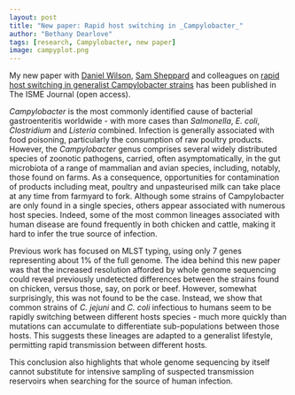 ```yaml
---
layout: post
title: "New paper: Rapid host switching in _Campylobacter_"
author: "Bethany Dearlove"
tags: [research, Campylobacter, new paper]
image: campyplot.png
---
```


My new paper with [Daniel Wilson](www.danielwilson.me.uk/), [Sam Sheppard](https://sheppardlab.com/) and colleagues on [rapid host switching in generalist Campylobacter strains](https://www.nature.com/articles/ismej2015149) has been published in The ISME Journal (open access). 

_Campylobacter_ is the most commonly identified cause of bacterial gastroenteritis worldwide - with more cases than _Salmonella_, _E. coli_, _Clostridium_ and _Listeria_ combined. Infection is generally associated with food poisoning, particularly the consumption of raw poultry products. However, the _Campylobacter_ genus comprises several widely distributed species of zoonotic pathogens, carried, often asymptomatically, in the gut microbiota of a range of mammalian and avian species, including, notably, those found on farms. As a consequence, opportunities for contamination of products including meat, poultry and unpasteurised milk can take place at any time from farmyard to fork. Although some strains of Campylobacter are only found in a single species, others appear associated with numerous host species. Indeed, some of the most common lineages associated with human disease are found frequently in both chicken and cattle, making it hard to infer the true source of infection. 

Previous work has focused on MLST typing, using only 7 genes representing about 1% of the full genome. The idea behind this new paper was that the increased resolution afforded by whole genome sequencing could reveal previously undetected differences between the strains found on chicken, versus those, say, on pork or beef. However, somewhat surprisingly, this was not found to be the case. Instead, we show that common strains of _C. jejuni_ and _C. coli_ infectious to humans seem to be rapidly switching between different hosts species - much more quickly than mutations can accumulate to differentiate sub-populations between those hosts. This suggests these lineages are adapted to a generalist lifestyle, permitting rapid transmission between different hosts.

This conclusion also highlights that whole genome sequencing by itself cannot substitute for intensive sampling of suspected transmission reservoirs when searching for the source of human infection.
